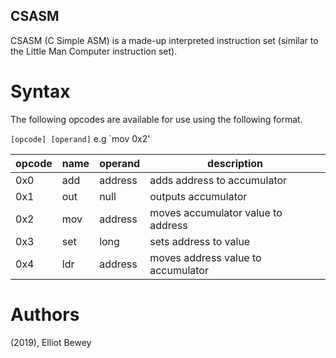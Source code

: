 
## CSASM

CSASM (C Simple ASM) is a made-up interpreted instruction set (similar to the Little Man Computer instruction set).

# Syntax

The following opcodes are available for use using the following format.

`[opcode] [operand]` e.g `mov 0x2'

| opcode | name | operand | description                        |
|--------|------|---------|------------------------------------|
| 0x0    | add  | address | adds address to accumulator        |
| 0x1    | out  | null    | outputs accumulator                |
| 0x2    | mov  | address | moves accumulator value to address |
| 0x3    | set  | long    | sets address to value              |
| 0x4    | ldr  | address | moves address value to accumulator |

# Authors

(2019), Elliot Bewey
